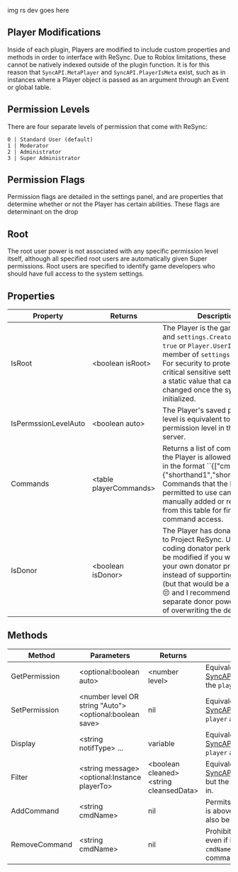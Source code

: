 img rs dev goes here

Player Modifications
-
Inside of each plugin, Players are modified to include custom properties and methods in order to interface with ReSync. Due to Roblox limitations, these cannot be natively indexed outside of the plugin function. It is for this reason that ``SyncAPI.MetaPlayer`` and ``SyncAPI.PlayerIsMeta`` exist, such as in instances where a Player object is passed as an argument through an Event or global table.

## Permission Levels
There are four separate levels of permission that come with ReSync:
```
0 | Standard User (default)
1 | Moderator
2 | Administrator
3 | Super Administrator
```
## Permission Flags
Permission flags are detailed in the settings panel, and are properties that determine whether or not the Player has certain abilities. These flags are determinant on the drop
## Root
The root user power is not associated with any specific permission level itself, although all specified root users are automatically given Super permissions. Root users are specified to identify game developers who should have full access to the system settings.

Properties
-
| Property             | Returns                 | Description | Writable |
| -------------------- | ----------------------- | ----------- | -------- |
| IsRoot               | \<boolean isRoot>       | The Player is the game owner and ``settings.CreatorRoot == true`` or ``Player.UserId`` is a member of ``settings.RootUsers``. For security to protect access to critical sensitive settings, this is a static value that cannot be changed once the system is initialized. | No
| IsPermssionLevelAuto | \<boolean auto>         | The Player's saved permission level is equivalent to their permission level in the current server. | No
| Commands             | \<table playerCommands> | Returns a list of commands that the Player is allowed to execute in the format ``{["cmdName"] = {"shorthand1","shorthand2",...}}. Commands that the Player is permitted to use can be manually added or removed from this table for fine-grained command access. | Yes
| IsDonor              | \<boolean isDonor>      | The Player has donated money to Project ReSync. Useful for coding donator perks. This can be modified if you want to make your own donator product instead of supporting the system (but that would be a little bit sad 😔 and I recommend adding separate donor powers instead of overwriting the default ones). | Yes

Methods
-
| Method        | Parameters                                                | Returns | Description |
| ------------- | --------------------------------------------------------- | ------- | ----------- |
| GetPermission | \<optional:boolean auto>                                  | \<number level>                           | Equivalent to <a href="./SyncAPI.md#Methods">SyncAPI:GetPermissionLevel(player,auto)</a>, but the ``player`` argument is automatically filled in.
| SetPermission | \<number level OR string "Auto"> \<optional:boolean save> | nil                                       | Equivalent to <a href="./SyncAPI.md#Methods">SyncAPI:SetPermissionLevel(player)</a>, but the ``player`` argument is automatically filled in.
| Display       | \<string notifType> ...                                   | variable                                  | Equivalent to <a href="./SyncAPI.md#Methods">SyncAPI:Display(player,notifType,...)</a>, but the ``player`` argument is automatically filled in.
| Filter        | \<string message> \<optional:Instance playerTo>           | \<boolean cleaned> \<string cleansedData> | Equivalent to <a href="./SyncAPI.md#Methods">SyncAPI:ApplyFilter(player,message,playerTo)</a>, but the ``player`` argument is automatically filled in.
| AddCommand    | \<string cmdName>                                         | nil                                       | Permits the Player to run a command, even if it is above their permission level. ``cmdName`` may also be the shorthand for a command.
| RemoveCommand | \<string cmdName>                                         | nil                                       | Prohibits the Player from running a command, even if it is below their permission level. ``cmdName`` may also be the shorthand for a command.
